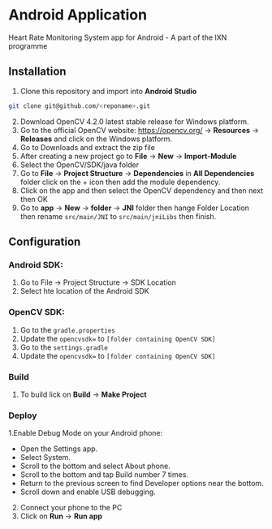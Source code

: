 # Android Application

Heart Rate Monitoring System app for Android - A part of the IXN programme

## Installation
1. Clone this repository and import into **Android Studio**
```bash
git clone git@github.com/<reponame>.git
```
2. Download OpenCV 4.2.0 latest stable release for Windows platform.
3. Go to the official OpenCV website: https://opencv.org/ -> **Resources** -> **Releases** and click on the Windows platform.
4. Go to Downloads and extract the zip file
5. After creating a new project go to **File** -> **New** -> **Import-Module**
6. Select the OpenCV/SDK/java folder
7. Go to **File** -> **Project Structure** -> **Dependencies** in **All Dependencies** folder click on the + icon then add the module dependency.
8. Click on the app and then select the OpenCV dependency and then next then OK
9. Go to **app** -> **New** -> **folder** -> **JNI** folder then hange Folder Location then rename `src/main/JNI` to `src/main/jniLibs` then finish.

## Configuration
### Android SDK:
1. Go to File -> Project Structure -> SDK Location
2. Select hte location of the Android SDK

### OpenCV SDK:
1. Go to the `gradle.properties`
2. Update the `opencvsdk=` to `[folder containing OpenCV SDK]`
3. Go to the `settings.gradle`
4. Update the `opencvsdk=` to `[folder containing OpenCV SDK]`

### Build
1. To build lick on **Build** -> **Make Project**


### Deploy
1.Enable Debug Mode on your Android phone:
* Open the Settings app.
* Select System.
* Scroll to the bottom and select About phone.
* Scroll to the bottom and tap Build number 7 times.
* Return to the previous screen to find Developer options near the bottom.
* Scroll down and enable USB debugging.
2. Connect your phone to the PC
3. Click on **Run** -> **Run app**
